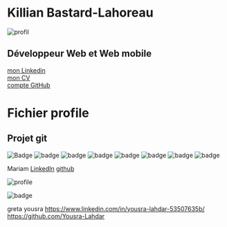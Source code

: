 
# Killian Bastard-Lahoreau
![profil](https://avatars.githubusercontent.com/u/207696198?s=96&v=4)
## Développeur Web et Web mobile  
[mon Linkedin](www.linkedin.com/in/killianBastardLahoreau)  
[mon CV](../CVkillian.pdf)  
[compte GitHub](https://github.com/Killian-bl)

# Fichier profile


## Projet git
![Badge](https://img.shields.io/badge/github-%23181717?logo=github)
![badge](https://img.shields.io/badge/python-white?logo=python&logoColor=white&color=%233776AB)
![badge](https://img.shields.io/badge/python_Framework-FastAPI-white?logo=python&logoColor=white&color=%2305998b)
![badge](https://img.shields.io/badge/postgresql-white?logo=postgresql&logoColor=white&color=%234169E1)
![badge](https://img.shields.io/badge/Docker-white?logo=docker&logoColor=white&color=%232496ED)
![badge](https://img.shields.io/badge/Discord-white?logo=discord&logoColor=white&color=%235865F2)
![badge](https://img.shields.io/badge/D3js-white?logo=d3&logoColor=white&color=%23F9A03C)
![badge](https://img.shields.io/badge/JSON-white?logo=json&logoColor=white&color=%23000000)

Mariam
[LinkedIn](https://www.linkedin.com/in/mariam-nzeyimana/)
[github](https://github.com/MariamNze)

![profile](https://avatars.githubusercontent.com/u/206724389?s=96&v=4)

![badge](https://img.shields.io/badge/linkedin-white?logo=json&logoColor=white&color=%23000000)


greta
yousra 
https://www.linkedin.com/in/yousra-lahdar-53507635b/
https://github.com/Yousra-Lahdar

